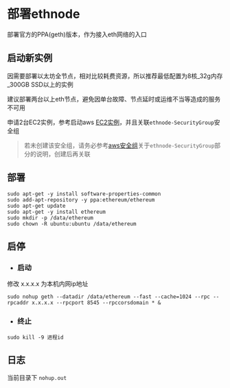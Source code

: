 # 部署ethnode
部署官方的PPA(geth)版本，作为接入eth网络的入口

## 启动新实例

因需要部署以太坊全节点，相对比较耗费资源，所以推荐最低配置为8核_32g内存_300GB SSD以上的实例

建议部署两台以上eth节点，避免因单台故障、节点延时或运维不当等造成的服务不可用

申请2台EC2实例，参考启动aws [EC2实例](new_ec2_cn.md)，并且关联`ethnode-SecurityGroup`安全组

> 若未创建该安全组，请务必参考[aws安全组](security_group_cn.md)关于`ethnode-SecurityGroup`部分的说明，创建后再关联

## 部署
```
sudo apt-get -y install software-properties-common
sudo add-apt-repository -y ppa:ethereum/ethereum
sudo apt-get update
sudo apt-get -y install ethereum
sudo mkdir -p /data/ethereum
sudo chown -R ubuntu:ubuntu /data/ethereum
```

## 启停

* ### 启动
修改 x.x.x.x 为本机内网ip地址

```
sudo nohup geth --datadir /data/ethereum --fast --cache=1024 --rpc --rpcaddr x.x.x.x --rpcport 8545 --rpccorsdomain * &
```

* ### 终止
`sudo kill -9 进程id`

## 日志

当前目录下 `nohup.out`
